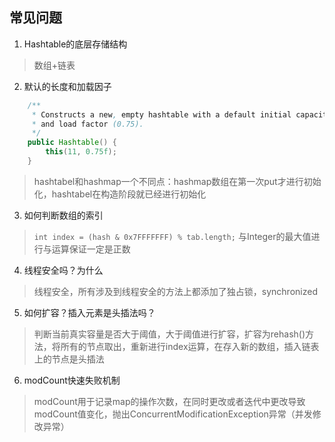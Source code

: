 ## 常见问题

1. Hashtable的底层存储结构

> 数组+链表

2. 默认的长度和加载因子
```java
    /**
     * Constructs a new, empty hashtable with a default initial capacity (11)
     * and load factor (0.75).
     */
    public Hashtable() {
        this(11, 0.75f);
    }
```

> hashtabel和hashmap一个不同点：hashmap数组在第一次put才进行初始化，hashtabel在构造阶段就已经进行初始化

3. 如何判断数组的索引

> `int index = (hash & 0x7FFFFFFF) % tab.length;` 
> 与Integer的最大值进行与运算保证一定是正数

4. 线程安全吗？为什么

> 线程安全，所有涉及到线程安全的方法上都添加了独占锁，synchronized

5. 如何扩容？插入元素是头插法吗？

> 判断当前真实容量是否大于阈值，大于阈值进行扩容，扩容为rehash()方法，将所有的节点取出，重新进行index运算，在存入新的数组，插入链表上的节点是头插法

6. modCount快速失败机制

> modCount用于记录map的操作次数，在同时更改或者迭代中更改导致modCount值变化，抛出ConcurrentModificationException异常（并发修改异常）
